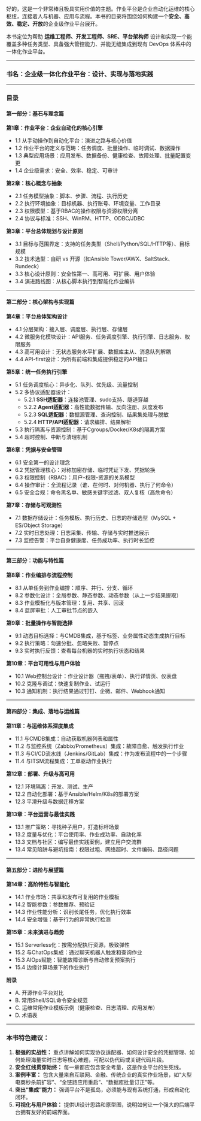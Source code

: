 好的，这是一个非常棒且极具实用价值的主题。作业平台是企业自动化运维的核心枢纽，连接着人与机器、应用与流程。本书的目录将围绕如何构建一个**安全、高效、稳定、开放**的企业级作业平台展开。

本书定位为帮助 **运维工程师、开发工程师、SRE、平台架构师** 设计和实现一个能覆盖多种任务类型、具备强大管控能力、并能无缝集成到现有 DevOps 体系中的一体化作业平台。

---

### **书名：企业级一体化作业平台：设计、实现与落地实践**

---

### **目录**

#### **第一部分：基石与理念篇**

**第1章：作业平台：企业自动化的核心引擎**
*   1.1 从手动操作到自动化平台：演进之路与核心价值
*   1.2 作业平台的定义与范畴：任务调度、批量操作、临时调试、数据操作
*   1.3 典型应用场景：应用发布、数据备份、健康检查、故障处理、批量配置变更
*   1.4 企业级需求：安全、效率、稳定、可审计

**第2章：核心概念与抽象**
*   2.1 任务模型抽象：脚本、步骤、流程、执行历史
*   2.2 执行环境抽象：目标机器、执行账号、环境变量、工作目录
*   2.3 权限模型：基于RBAC的操作权限与资源权限分离
*   2.4 协议与标准：SSH、WinRM、HTTP、ODBC/JDBC

**第3章：平台总体规划与设计原则**
*   3.1 目标与范围界定：支持的任务类型（Shell/Python/SQL/HTTP等）、目标规模
*   3.2 技术选型：自研 vs 开源（如Ansible Tower/AWX、SaltStack、Rundeck）
*   3.3 核心设计原则：安全性第一、高可用、可扩展、用户体验
*   3.4 演进路线图：从核心脚本执行到智能化作业编排

---

#### **第二部分：核心架构与实现篇**

**第4章：平台总体架构设计**
*   4.1 分层架构：接入层、调度层、执行层、存储层
*   4.2 微服务化模块设计：API服务、任务调度引擎、执行引擎、日志服务、权限服务
*   4.3 高可用设计：无状态服务水平扩展、数据库主从、消息队列解耦
*   4.4 API-first设计：为所有前端和集成提供稳定的API接口

**第5章：统一任务执行引擎**
*   5.1 任务调度核心：异步化、队列、优先级、流量控制
*   5.2 多协议适配器设计：
    *   5.2.1 **SSH适配器**：连接池管理、sudo支持、隧道穿越
    *   5.2.2 **Agent适配器**：高性能数据传输、反向注册、灰度发布
    *   5.2.3 **SQL适配器**：数据源管理、查询控制、结果集处理与脱敏
    *   5.2.4 **HTTP/API适配器**：请求编排、结果解析
*   5.3 执行隔离与资源控制：基于Cgroups/Docker/K8s的隔离方案
*   5.4 超时控制、中断与清理机制

**第6章：凭据与安全管理**
*   6.1 安全第一的设计理念
*   6.2 凭据管理核心：对称加密存储、临时凭证下发、凭据轮换
*   6.3 权限控制（RBAC）：用户-权限-资源的关系模型
*   6.4 操作审计：全流程记录（谁、在何时、对何机器、执行了何命令）
*   6.5 安全合规：命令黑名单、敏感关键字过滤、双人复核（高危命令）

**第7章：存储与可观测性**
*   7.1 数据存储设计：任务模板、执行历史、日志的存储选型（MySQL + ES/Object Storage）
*   7.2 实时日志处理：日志采集、传输、存储与实时推送展示
*   7.3 监控告警：平台自身健康度、任务成功率、执行时长监控

---

#### **第三部分：功能与特性篇**

**第8章：作业编排与流程控制**
*   8.1 从单任务到作业编排：顺序、并行、分支、循环
*   8.2 参数化设计：全局参数、静态参数、动态参数（从上一步结果提取）
*   8.3 作业模板化与版本管理：复用、共享、回滚
*   8.4 蓝屏审批：人工审批节点的嵌入

**第9章：批量操作与智能选择**
*   9.1 动态目标选择：与CMDB集成，基于标签、业务属性动态生成执行目标
*   9.2 执行策略：匀速分批、忽略失败、暂停点
*   9.3 实时执行反馈：查看每台机器的实时执行状态和结果

**第10章：平台可用性与用户体验**
*   10.1 Web控制台设计：作业设计器（拖拽/表单）、执行详情页、仪表盘
*   10.2 克隆与调试：快速复制作业、试运行
*   10.3 通知机制：执行结果通过钉钉、企微、邮件、Webhook通知

---

#### **第四部分：集成、落地与运维篇**

**第11章：与运维体系深度集成**
*   11.1 与CMDB集成：自动获取机器列表和属性
*   11.2 与监控系统（Zabbix/Prometheus）集成：故障自愈、触发执行作业
*   11.3 与CI/CD流水线（Jenkins/GitLab）集成：作为发布流程中的一个步骤
*   11.4 与ITSM流程集成：工单驱动作业执行

**第12章：部署、升级与高可用**
*   12.1 环境隔离：开发、测试、生产
*   12.2 自动化部署：基于Ansible/Helm/K8s的部署方案
*   12.3 平滑升级与数据迁移方案

**第13章：平台运营与最佳实践**
*   13.1 推广策略：寻找种子用户，打造标杆场景
*   13.2 度量与优化：平台使用率、作业成功率、自动化率
*   13.3 文档与社区：编写最佳实践案例，建立用户交流群
*   13.4 常见陷阱与避坑指南：权限过粗、网络超时、文件编码、路径问题

---

#### **第五部分：进阶与展望篇**

**第14章：高阶特性与智能化**
*   14.1 作业市场：共享和发布可复用的作业模板
*   14.2 智能参数：参数推荐、预验证
*   14.3 作业性能分析：识别长尾任务，优化执行效率
*   14.4 安全增强：基于行为的异常执行检测

**第15章：未来演进与趋势**
*   15.1 Serverless化：按需分配执行资源，极致弹性
*   15.2 与ChatOps集成：通过聊天机器人触发和查询作业
*   15.3 AIOps赋能：智能故障诊断与自动修复预案执行
*   15.4 边缘计算场景下的作业执行

**附录**
*   A. 开源作业平台对比
*   B. 常用Shell/SQL命令安全规范
*   C. 运维常用作业模板示例（健康检查、日志清理、应用发布）
*   D. 术语表

---

### **本书特色建议：**

1.  **极强的实战性：** 重点讲解如何实现协议适配器、如何设计安全的凭据管理、如何处理海量实时日志等核心难题，可配以伪代码或关键代码片段。
2.  **安全红线贯穿始终：** 每一章都应包含安全考量，这是作业平台的生死线。
3.  **案例丰富：** 包含大量来自互联网、金融、传统企业的真实作业场景，如“大型电商秒杀前扩容”、“全链路应用重启”、“数据库批量订正”等。
4.  **突出“集成”能力：** 强调平台不是孤岛，必须能与现有系统打通，形成自动化闭环。
5.  **可视化与用户体验：** 提供UI设计思路和原型图，说明如何让一个强大的后端平台拥有友好的前端界面。
